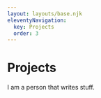 ```yaml
---
layout: layouts/base.njk
eleventyNavigation:
  key: Projects
  order: 3
---
```

# Projects

I am a person that writes stuff.
